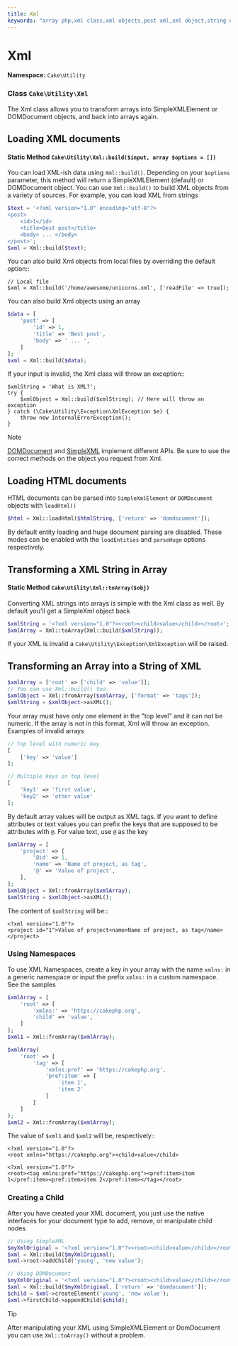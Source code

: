 ```yaml
---
title: Xml
keywords: "array php,xml class,xml objects,post xml,xml object,string url,string data,xml parser,php 5,bakery,constructor,php xml,cakephp,php file,unicorns,meth"
---
```


# Xml

**Namespace:** `Cake\Utility`


### Class `Cake\Utility\Xml`


The Xml class allows you to transform arrays into SimpleXMLElement or
DOMDocument objects, and back into arrays again.

## Loading XML documents

#### Static Method `Cake\Utility\Xml::build($input, array $options = [])`


You can load XML-ish data using `Xml::build()`. Depending on your
`$options` parameter, this method will return a SimpleXMLElement (default)
or DOMDocument object. You can use `Xml::build()` to build XML
objects from a variety of sources.  For example, you can load XML from
strings

```php
$text = '<?xml version="1.0" encoding="utf-8"?>
<post>
    <id>1</id>
    <title>Best post</title>
    <body> ... </body>
</post>';
$xml = Xml::build($text);
```
You can also build Xml objects from local files by overriding the default option::

    // Local file
    $xml = Xml::build('/home/awesome/unicorns.xml', ['readFile' => true]);

You can also build Xml objects using an array
```php
$data = [
    'post' => [
        'id' => 1,
        'title' => 'Best post',
        'body' => ' ... ',
    ]
];
$xml = Xml::build($data);
```
If your input is invalid, the Xml class will throw an exception::

    $xmlString = 'What is XML?';
    try {
        $xmlObject = Xml::build($xmlString); // Here will throw an exception
    } catch (\Cake\Utility\Exception\XmlException $e) {
        throw new InternalErrorException();
    }

> [!NOTE]
> [DOMDocument](https://php.net/domdocument) and
> [SimpleXML](https://php.net/simplexml) implement different APIs.
> Be sure to use the correct methods on the object you request from Xml.
>
## Loading HTML documents

HTML documents can be parsed into `SimpleXmlElement` or `DOMDocument`
objects with `loadHtml()`
```php
$html = Xml::loadHtml($htmlString, ['return' => 'domdocument']);
```
By default entity loading and huge document parsing are disabled. These modes
can be enabled with the `loadEntities` and `parseHuge` options respectively.

## Transforming a XML String in Array

#### Static Method `Cake\Utility\Xml::toArray($obj)`


Converting XML strings into arrays is simple with the Xml class as well. By
default you'll get a SimpleXml object back
```php
$xmlString = '<?xml version="1.0"?><root><child>value</child></root>';
$xmlArray = Xml::toArray(Xml::build($xmlString));
```
If your XML is invalid a `Cake\Utility\Exception\XmlException` will be raised.

## Transforming an Array into a String of XML
```php
$xmlArray = ['root' => ['child' => 'value']];
// You can use Xml::build() too.
$xmlObject = Xml::fromArray($xmlArray, ['format' => 'tags']);
$xmlString = $xmlObject->asXML();
```
Your array must have only one element in the "top level" and it can not be
numeric. If the array is not in this format, Xml will throw an exception.
Examples of invalid arrays
```php
// Top level with numeric key
[
    ['key' => 'value']
];

// Multiple keys in top level
[
    'key1' => 'first value',
    'key2' => 'other value'
];
```
By default array values will be output as XML tags. If you want to define
attributes or text values you can prefix the keys that are supposed to be
attributes with `@`. For value text, use `@` as the key
```php
$xmlArray = [
    'project' => [
        '@id' => 1,
        'name' => 'Name of project, as tag',
        '@' => 'Value of project',
    ],
];
$xmlObject = Xml::fromArray($xmlArray);
$xmlString = $xmlObject->asXML();
```
The content of `$xmlString` will be::

    <?xml version="1.0"?>
    <project id="1">Value of project<name>Name of project, as tag</name></project>

### Using Namespaces

To use XML Namespaces, create a key in your array with the name `xmlns:`
in a generic namespace or input the prefix `xmlns:` in a custom namespace. See
the samples
```php
$xmlArray = [
    'root' => [
        'xmlns:' => 'https://cakephp.org',
        'child' => 'value',
    ]
];
$xml1 = Xml::fromArray($xmlArray);

$xmlArray(
    'root' => [
        'tag' => [
            'xmlns:pref' => 'https://cakephp.org',
            'pref:item' => [
                'item 1',
                'item 2'
            ]
        ]
    ]
);
$xml2 = Xml::fromArray($xmlArray);
```
The value of `$xml1` and `$xml2` will be, respectively::

    <?xml version="1.0"?>
    <root xmlns="https://cakephp.org"><child>value</child>

    <?xml version="1.0"?>
    <root><tag xmlns:pref="https://cakephp.org"><pref:item>item 1</pref:item><pref:item>item 2</pref:item></tag></root>

### Creating a Child

After you have created your XML document, you just use the native interfaces for
your document type to add, remove, or manipulate child nodes
```php
// Using SimpleXML
$myXmlOriginal = '<?xml version="1.0"?><root><child>value</child></root>';
$xml = Xml::build($myXmlOriginal);
$xml->root->addChild('young', 'new value');

// Using DOMDocument
$myXmlOriginal = '<?xml version="1.0"?><root><child>value</child></root>';
$xml = Xml::build($myXmlOriginal, ['return' => 'domdocument']);
$child = $xml->createElement('young', 'new value');
$xml->firstChild->appendChild($child);
```

> [!TIP]
> After manipulating your XML using SimpleXMLElement or DomDocument you can
> use `Xml::toArray()` without a problem.
>